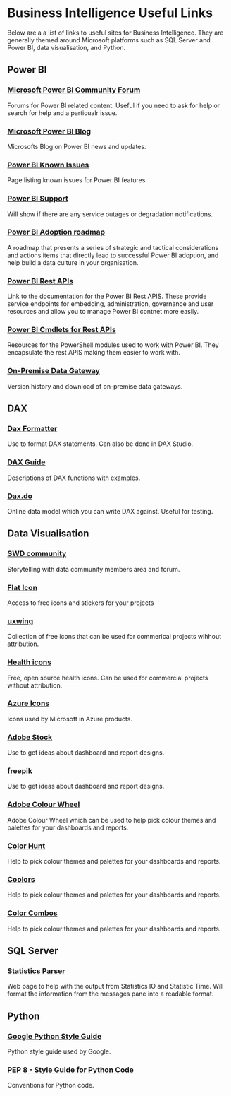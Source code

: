 # Business Intelligence Useful Links
Below are a a list of links to useful sites for Business Intelligence. They are generally themed around Microsoft platforms such as SQL Server and Power BI, data visualisation, and Python. 

## Power BI

### [Microsoft Power BI Community Forum](https://community.powerbi.com/)
Forums for Power BI related content. Useful if you need to ask for help or search for help and a particualr issue. 

### [Microsoft Power BI Blog](https://powerbi.microsoft.com/en-us/blog/)
Microsofts Blog on Power BI news and updates.

### [Power BI Known Issues](https://learn.microsoft.com/en-us/power-bi/troubleshoot/known-issues/power-bi-known-issues)
Page listing known issues for Power BI features. 

### [Power BI Support](https://powerbi.microsoft.com/en-gb/support/)
Will show if there are any service outages or degradation notifications.

### [Power BI Adoption roadmap](https://learn.microsoft.com/en-us/power-bi/guidance/powerbi-adoption-roadmap-overview)
A roadmap that presents a series of strategic and tactical considerations and actions items that directly lead to successful Power BI adoption, and help build a data culture in your organisation. 

### [Power BI Rest APIs](https://learn.microsoft.com/en-us/rest/api/power-bi/)
Link to the documentation for the Power BI Rest APIS. These provide service endpoints for embedding, administration, governance and user resources and allow you to manage Power BI contnet more easily. 

### [Power BI Cmdlets for Rest APIs](https://learn.microsoft.com/en-us/powershell/power-bi/overview?view=powerbi-ps)
Resources for the PowerShell modules used to work with Power BI. They encapsulate the rest APIS making them easier to work with. 

### [On-Premise Data Gateway](https://learn.microsoft.com/en-us/data-integration/gateway/service-gateway-monthly-updates)
Version history and download of on-premise data gateways. 

## DAX

### [Dax Formatter](https://www.daxformatter.com/)
Use to format DAX statements. Can also be done in DAX Studio. 

### [DAX Guide](https://dax.guide/)
Descriptions of DAX functions with examples. 

### [Dax.do](https://dax.do/)
Online data model which you can write DAX against. Useful for testing. 

## Data Visualisation

### [SWD community](https://community.storytellingwithdata.com/login?returnTo=%2Fmembers%2Fme%2Fgallery)
Storytelling with data community members area and forum. 

### [Flat Icon](https://www.flaticon.com/)
Access to free icons and stickers for your projects

### [uxwing](https://uxwing.com/)
Collection of free icons that can be used for commerical projects wihhout attribution. 

### [Health icons](https://healthicons.org/)
Free, open source health icons. Can be used for commercial projects without attribution. 

### [Azure Icons](https://azure.microsoft.com/en-us/patterns/styles/glyphs-icons/)
Icons used by Microsoft in Azure products. 

### [Adobe Stock](https://stock.adobe.com/uk/search?k=dashboard&search_type=usertyped)
Use to get ideas about dashboard and report designs. 

### [freepik](https://www.freepik.com/search?format=search&query=dashboard)
Use to get ideas about dashboard and report designs. 

### [Adobe Colour Wheel](https://color.adobe.com/create/color-wheel)
Adobe Colour Wheel which can be used to help pick colour themes and palettes for your dashboards and reports.

### [Color Hunt](https://colorhunt.co/)
Help to pick colour themes and palettes for your dashboards and reports. 

### [Coolors](https://coolors.co/)
Help to pick colour themes and palettes for your dashboards and reports. 

### [Color Combos](https://www.colorcombos.com/)
Help to pick colour themes and palettes for your dashboards and reports.



## SQL Server

### [Statistics Parser](https://statisticsparser.com/)
Web page to help with the output from Statistics IO and Statistic Time. Will format the information from the messages pane into a readable format. 

## Python

### [Google Python Style Guide](https://google.github.io/styleguide/pyguide.html)
Python style guide used by Google. 

### [PEP 8 - Style Guide for Python Code](https://peps.python.org/pep-0008/)
Conventions for Python code. 
